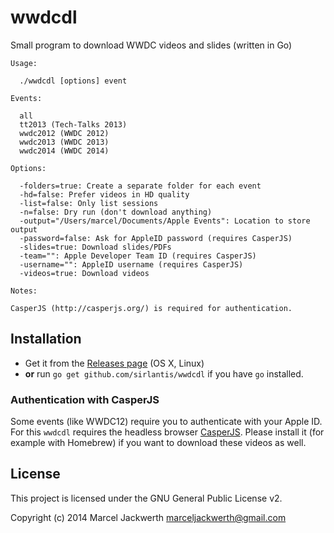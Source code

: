 # wwdcdl

Small program to download WWDC videos and slides (written in Go)

```
Usage:

  ./wwdcdl [options] event

Events:

  all
  tt2013 (Tech-Talks 2013)
  wwdc2012 (WWDC 2012)
  wwdc2013 (WWDC 2013)
  wwdc2014 (WWDC 2014)

Options:

  -folders=true: Create a separate folder for each event
  -hd=false: Prefer videos in HD quality
  -list=false: Only list sessions
  -n=false: Dry run (don't download anything)
  -output="/Users/marcel/Documents/Apple Events": Location to store output
  -password=false: Ask for AppleID password (requires CasperJS)
  -slides=true: Download slides/PDFs
  -team="": Apple Developer Team ID (requires CasperJS)
  -username="": AppleID username (requires CasperJS)
  -videos=true: Download videos

Notes:

CasperJS (http://casperjs.org/) is required for authentication.
```

## Installation

- Get it from the [Releases page](https://github.com/sirlantis/wwdcdl/releases) (OS X, Linux)
- **or** run `go get github.com/sirlantis/wwdcdl` if you have `go` installed.

### Authentication with CasperJS

Some events (like WWDC12) require you to authenticate with your Apple ID.
For this `wwdcdl` requires the headless browser [CasperJS](http://casperjs.org/).
Please install it (for example with Homebrew) if you want to download these videos as well.

## License

This project is licensed under the GNU General Public License v2.

Copyright (c) 2014 Marcel Jackwerth <marceljackwerth@gmail.com>
